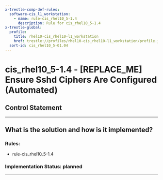 ```yaml
---
x-trestle-comp-def-rules:
  software-cis_l1_workstation:
    - name: rule-cis_rhel10_5-1.4
      description: Rule for cis_rhel10_5-1.4
x-trestle-global:
  profile:
    title: rhel10-cis_rhel10-l1_workstation
    href: trestle://profiles/rhel10-cis_rhel10-l1_workstation/profile.json
  sort-id: cis_rhel10_5-01.04
---
```


# cis_rhel10_5-1.4 - \[REPLACE_ME\] Ensure Sshd Ciphers Are Configured (Automated)

## Control Statement

______________________________________________________________________

## What is the solution and how is it implemented?

<!-- For implementation status enter one of: implemented, partial, planned, alternative, not-applicable -->

<!-- Note that the list of rules under ### Rules: is read-only and changes will not be captured after assembly to JSON -->

<!-- Add control implementation description here for control: cis_rhel10_5-1.4 -->

### Rules:

  - rule-cis_rhel10_5-1.4

### Implementation Status: planned

______________________________________________________________________
